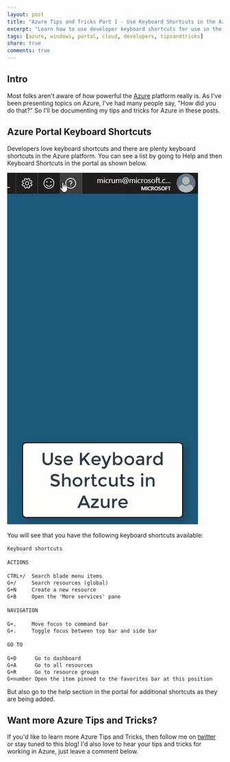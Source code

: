 ```yaml
---
layout: post
title: "Azure Tips and Tricks Part 1 - Use Keyboard Shortcuts in the Azure Portal"
excerpt: "Learn how to use developer keyboard shortcuts for use in the Azure Portal"
tags: [azure, windows, portal, cloud, developers, tipsandtricks]
share: true
comments: true
---
```


## Intro

Most folks aren't aware of how powerful the [Azure](http://www.azure.com) platform really is. As I've been presenting topics on Azure, I've had many people say, "How did you do that?" So I'll be documenting my tips and tricks for Azure in these posts. 

## Azure Portal Keyboard Shortcuts

Developers love keyboard shortcuts and there are plenty keyboard shortcuts in the Azure platform. You can see a list by going to Help and then Keyboard Shortcuts in the portal as shown below. 


![image](/files/azuretip1.gif)

You will see that you have the following keyboard shortcuts available: 

	Keyboard shortcuts
	
	ACTIONS
	
	CTRL+/	Search blade menu items
	G+/  	Search resources (global)
	G+N 	Create a new resource
	G+B 	Open the 'More services' pane
	
	NAVIGATION
	
	G+, 	Move focus to command bar
	G+.		Toggle focus between top bar and side bar
	
	GO TO
	
	G+D 	 Go to dashboard
	G+A 	 Go to all resources
	G+R 	 Go to resource groups
	G+number Open the item pinned to the favorites bar at this position

But also go to the help section in the portal for additional shortcuts as they are being added.


## Want more Azure Tips and Tricks?

If you'd like to learn more Azure Tips and Tricks, then follow me on [twitter](http://twitter.com/mbcrump) or stay tuned to this blog! I'd also love to hear your tips and tricks for working in Azure, just leave a comment below. 